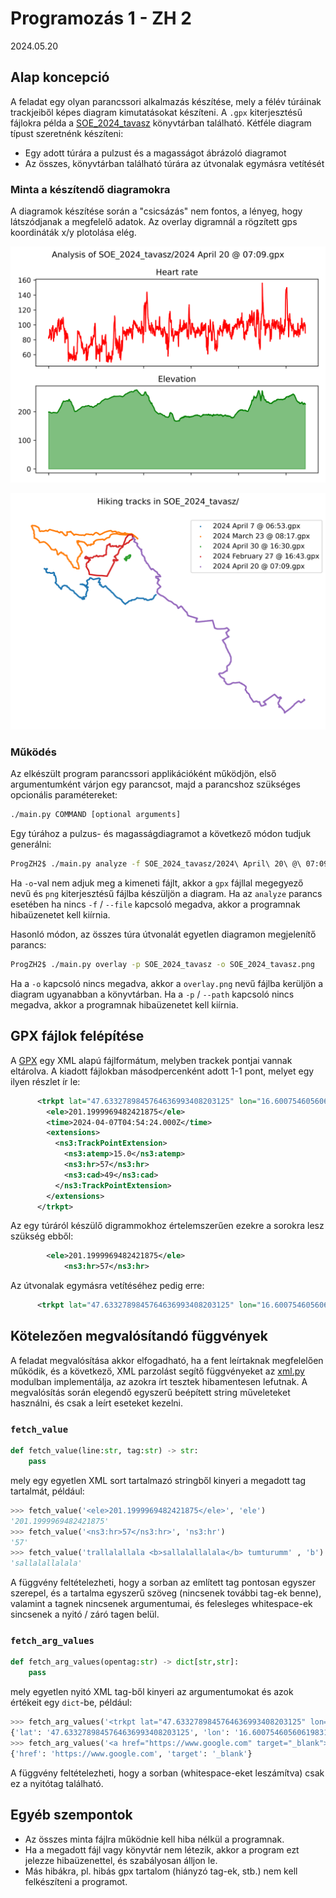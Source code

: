 # Programozás 1 - ZH 2 
2024.05.20

## Alap koncepció

A feladat egy olyan parancssori alkalmazás készítése, mely a félév túráinak trackjeiből képes diagram kimutatásokat készíteni. A `.gpx` kiterjesztésű fájlokra példa a [SOE_2024_tavasz](SOE_2024_tavasz) könyvtárban található.
Kétféle diagram típust szeretnénk készíteni:
 - Egy adott túrára a pulzust és a magasságot ábrázoló diagramot
 - Az összes, könyvtárban található túrára az útvonalak egymásra vetítését 

### Minta a készítendő diagramokra

A diagramok készítése során a "csicsázás" nem fontos, a lényeg, hogy látszódjanak a megfelelő adatok. Az overlay digramnál a rögzített gps koordináták x/y plotolása elég.

![pulzus_magassag](SOE_2024_tavasz/2024%20April%2020%20@%2007_09.png)

![osszes](SOE_2024_tavasz/overlay.png)

### Működés

Az elkészült program parancssori applikációként működjön, első argumentumként várjon egy parancsot, majd a parancshoz szükséges opcionális paramétereket:

```bash
./main.py COMMAND [optional arguments]
```

Egy túrához a pulzus- és magasságdiagramot a következő módon tudjuk generálni:

```bash
ProgZH2$ ./main.py analyze -f SOE_2024_tavasz/2024\ April\ 20\ @\ 07:09.gpx -o diagram.png
```

Ha `-o`-val nem adjuk meg a kimeneti fájlt, akkor a `gpx` fájllal megegyező nevű és `png` kiterjesztésű fájlba készüljön a diagram. 
Ha az `analyze` parancs esetében ha nincs `-f` / `--file` kapcsoló megadva, akkor a programnak hibaüzenetet kell kiírnia.

Hasonló módon, az összes túra útvonalát egyetlen diagramon megjelenítő parancs:

```bash
ProgZH2$ ./main.py overlay -p SOE_2024_tavasz -o SOE_2024_tavasz.png
```

Ha a `-o` kapcsoló nincs megadva, akkor a `overlay.png` nevű fájlba kerüljön a diagram ugyanabban a könyvtárban. Ha a `-p` / `--path` kapcsoló nincs megadva, akkor a programnak hibaüzenetet kell kiírnia.

## GPX fájlok felépítése

A [GPX](https://docs.fileformat.com/gis/gpx/) egy XML alapú fájlformátum, melyben trackek pontjai vannak eltárolva. A kiadott fájlokban másodpercenként adott 1-1 pont, melyet egy ilyen részlet ír le:
```xml
      <trkpt lat="47.6332789845764636993408203125" lon="16.60075460560619831085205078125">
        <ele>201.1999969482421875</ele>
        <time>2024-04-07T04:54:24.000Z</time>
        <extensions>
          <ns3:TrackPointExtension>
            <ns3:atemp>15.0</ns3:atemp>
            <ns3:hr>57</ns3:hr>
            <ns3:cad>49</ns3:cad>
          </ns3:TrackPointExtension>
        </extensions>
      </trkpt>
```

Az egy túráról készülő digrammokhoz értelemszerűen ezekre a sorokra lesz szükség ebből:

```xml
        <ele>201.1999969482421875</ele>
            <ns3:hr>57</ns3:hr>
```

Az útvonalak egymásra vetítéséhez pedig erre:
```xml
      <trkpt lat="47.6332789845764636993408203125" lon="16.60075460560619831085205078125">
```

## Kötelezően megvalósítandó függvények

A feladat megvalósítása akkor elfogadható, ha a fent leírtaknak megfelelően működik, és a következő, XML parzolást segítő függvényeket az [xml.py](xml.py) modulban implementálja, az azokra írt tesztek hibamentesen lefutnak. A megvalósítás során elegendő egyszerű beépített string műveleteket használni, és csak a leírt eseteket kezelni.

### `fetch_value`

```python
def fetch_value(line:str, tag:str) -> str:
    pass
```

mely egy egyetlen XML sort tartalmazó stringből kinyeri a megadott tag tartalmát, például:

```python
>>> fetch_value('<ele>201.1999969482421875</ele>', 'ele')
'201.1999969482421875'
>>> fetch_value('<ns3:hr>57</ns3:hr>', 'ns3:hr')
'57'
>>> fetch_value('trallalallala <b>sallalallalala</b> tumturumm' , 'b')
'sallalallalala'
```
A függvény feltételezheti, hogy a sorban az említett tag pontosan egyszer szerepel, és a tartalma egyszerű szöveg (nincsenek további tag-ek benne), valamint a tagnek nincsenek argumentumai, és felesleges whitespace-ek sincsenek a nyitó / záró tagen belül. 

### `fetch_arg_values`

```python
def fetch_arg_values(opentag:str) -> dict[str,str]:
    pass
```

mely egyetlen nyitó XML tag-ből kinyeri az argumentumokat és azok értékeit egy `dict`-be, például:

```python
>>> fetch_arg_values('<trkpt lat="47.6332789845764636993408203125" lon="16.60075460560619831085205078125">')
{'lat': '47.6332789845764636993408203125', 'lon': '16.60075460560619831085205078125'}
>>> fetch_arg_values('<a href="https://www.google.com" target="_blank">')
{'href': 'https://www.google.com', 'target': '_blank'}
```

A függvény feltételezheti, hogy a sorban (whitespace-eket leszámítva) csak ez a nyitótag található.

## Egyéb szempontok

 - Az összes minta fájlra működnie kell hiba nélkül a programnak.
 - Ha a megadott fájl vagy könyvtár nem létezik, akkor a program ezt jelezze hibaüzenettel, és szabályosan álljon le.
 - Más hibákra, pl. hibás gpx tartalom (hiányzó tag-ek, stb.) nem kell felkészíteni a programot.
